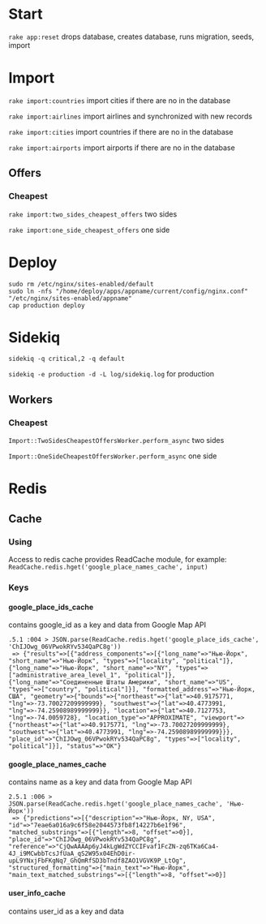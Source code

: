 # Start
`rake app:reset` drops database, creates database, runs migration, seeds, import

# Import
`rake import:countries` import cities if there are no in the database

`rake import:airlines` import airlines and synchronized with new records

`rake import:cities` import countries if there are no in the database

`rake import:airports` import airports if there are no in the database

## Offers
### Cheapest
`rake import:two_sides_cheapest_offers` two sides

`rake import:one_side_cheapest_offers` one side

# Deploy

```
sudo rm /etc/nginx/sites-enabled/default
sudo ln -nfs "/home/deploy/apps/appname/current/config/nginx.conf" "/etc/nginx/sites-enabled/appname"
cap production deploy
```

# Sidekiq

`sidekiq -q critical,2 -q default`

`sidekiq -e production -d -L log/sidekiq.log` for production

## Workers
### Cheapest
`Import::TwoSidesCheapestOffersWorker.perform_async` two sides

`Import::OneSideCheapestOffersWorker.perform_async` one side

# Redis
## Cache
### Using
Access to redis cache provides ReadCache module, for example: `ReadCache.redis.hget('google_place_names_cache', input)`

### Keys
#### google_place_ids_cache
contains google_id as a key and data from Google Map API
```
.5.1 :004 > JSON.parse(ReadCache.redis.hget('google_place_ids_cache', 'ChIJOwg_06VPwokRYv534QaPC8g'))
 => {"results"=>[{"address_components"=>[{"long_name"=>"Нью-Йорк", "short_name"=>"Нью-Йорк", "types"=>["locality", "political"]}, {"long_name"=>"Нью-Йорк", "short_name"=>"NY", "types"=>["administrative_area_level_1", "political"]}, {"long_name"=>"Соединенные Штаты Америки", "short_name"=>"US", "types"=>["country", "political"]}], "formatted_address"=>"Нью-Йорк, США", "geometry"=>{"bounds"=>{"northeast"=>{"lat"=>40.9175771, "lng"=>-73.70027209999999}, "southwest"=>{"lat"=>40.4773991, "lng"=>-74.25908989999999}}, "location"=>{"lat"=>40.7127753, "lng"=>-74.0059728}, "location_type"=>"APPROXIMATE", "viewport"=>{"northeast"=>{"lat"=>40.9175771, "lng"=>-73.70027209999999}, "southwest"=>{"lat"=>40.4773991, "lng"=>-74.25908989999999}}}, "place_id"=>"ChIJOwg_06VPwokRYv534QaPC8g", "types"=>["locality", "political"]}], "status"=>"OK"}
```

#### google_place_names_cache
contains name as a key and data from Google Map API

```
2.5.1 :006 > JSON.parse(ReadCache.redis.hget('google_place_names_cache', 'Нью-Йорк'))
 => {"predictions"=>[{"description"=>"Нью-Йорк, NY, USA", "id"=>"7eae6a016a9c6f58e2044573fb8f14227b6e1f96", "matched_substrings"=>[{"length"=>8, "offset"=>0}], "place_id"=>"ChIJOwg_06VPwokRYv534QaPC8g", "reference"=>"CjQwAAAAp6yJ4kLgWdZYCCIFvaf1FcZN-zq6TKa6Ca4-4J_i9MCwbbTcsJfUaA_qS2W95x04EhD0ir-upL9YNxjFbFKgNq7_GhQmRfSD3bTndf8ZAO1VGVK9P_LtOg", "structured_formatting"=>{"main_text"=>"Нью-Йорк", "main_text_matched_substrings"=>[{"length"=>8, "offset"=>0}]
```

#### user_info_cache
contains user_id as a key and data
